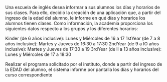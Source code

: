 Una escuela de inglés desea informar a sus alumnos los días y horarios de sus clases. Para ello, decidió la creación de una aplicación que, a partir del ingreso de la edad del alumno, le informe en qué días y horarios los alumnos tienen clases. Como información, la academia proporciona los siguientes datos respecto a los grupos y los diferentes horarios:

Kinder (de 6 años inclusive): Lunes y Miércoles de 16 a 17 1stYear (de 7 a 8 años inclusive): Martes y Jueves de 16:30 a 17:30 2ndYear (de 9 a IO años inclusive): Martes y Jueves de 17:30 a 19 3rdYear (de ll a 13 años inclusive): Lunes y Miércoles de 17 a 18:30

Realizar el programa solicitado por el instituto, donde a partir del ingreso de la EDAD del alumno, el sistema informe por pantalla los días y horarios del curso correspondiente
